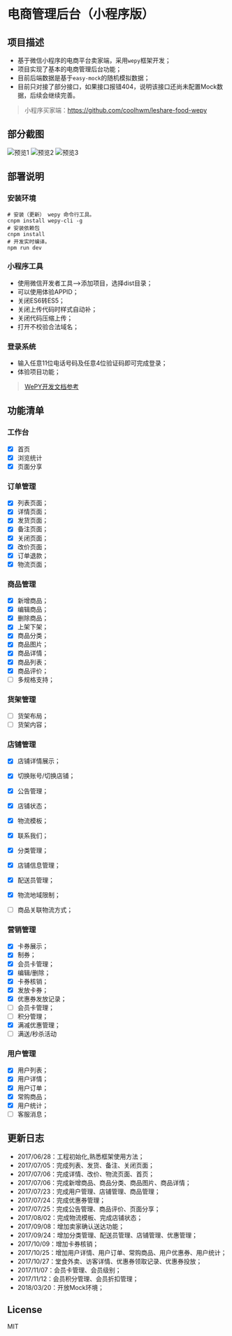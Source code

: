 # 电商管理后台（小程序版）

## 项目描述
- 基于微信小程序的电商平台卖家端，采用`wepy`框架开发；
- 项目实现了基本的电商管理后台功能；
- 目前后端数据是基于`easy-mock`的随机模拟数据；
- 目前只对接了部分接口，如果接口报错404，说明该接口还尚未配置Mock数据，后续会继续完善。

> 小程序买家端：https://github.com/coolhwm/leshare-food-wepy

## 部分截图
![预览1](http://img.leshare.shop/github/seller/preview-1.jpg)
![预览2](http://img.leshare.shop/github/seller/preview-2.jpg)
![预览3](http://img.leshare.shop/github/seller/preview-3.jpg)


## 部署说明

### 安装环境
```
# 安装（更新） wepy 命令行工具。
cnpm install wepy-cli -g
# 安装依赖包
cnpm install
# 开发实时编译。
npm run dev
```

### 小程序工具
- 使用微信开发者工具-->添加项目，选择dist目录；
- 可以使用体验APPID；
- 关闭ES6转ES5；
- 关闭上传代码时样式自动补；
- 关闭代码压缩上传；
- 打开不校验合法域名；

### 登录系统
- 输入任意11位电话号码及任意4位验证码即可完成登录；
- 体验项目功能；


> [WePY开发文档参考](https://tencent.github.io/wepy/)

## 功能清单

### 工作台
- [x] 首页
- [x] 浏览统计
- [x] 页面分享

### 订单管理
- [x] 列表页面；
- [x] 详情页面；
- [x] 发货页面；
- [x] 备注页面；
- [x] 关闭页面；
- [x] 改价页面；
- [x] 订单退款；
- [x] 物流页面；

### 商品管理
- [x] 新增商品；
- [x] 编辑商品；
- [x] 删除商品；
- [x] 上架下架；
- [x] 商品分类；
- [x] 商品图片；
- [x] 商品详情；
- [x] 商品列表；
- [x] 商品评价；
- [ ] 多规格支持；

### 货架管理
- [ ] 货架布局；
- [ ] 货架内容；

### 店铺管理
- [x] 店铺详情展示；
- [x] 切换账号/切换店铺；
- [x] 公告管理；
- [x] 店铺状态；
- [x] 物流模板；
- [x] 联系我们；
- [x] 分类管理；
- [x] 店铺信息管理；
- [x] 配送员管理；
- [x] 物流地域限制；
- [ ] 商品关联物流方式；


### 营销管理
- [x] 卡券展示；
- [x] 制券；
- [x] 会员卡管理；
- [x] 编辑/删除；
- [x] 卡券核销；
- [x] 发放卡券；
- [x] 优惠券发放记录；
- [ ] 会员卡管理；
- [ ] 积分管理；
- [x] 满减优惠管理；
- [ ] 满送/秒杀活动

### 用户管理
- [x] 用户列表；
- [x] 用户详情；
- [x] 用户订单；
- [x] 常购商品；
- [x] 用户统计；
- [ ] 客服消息；

## 更新日志
- 2017/06/28：工程初始化,熟悉框架使用方法；
- 2017/07/05：完成列表、发货、备注、关闭页面；
- 2017/07/06：完成详情、改价、物流页面、首页；
- 2017/07/06：完成新增商品、商品分类、商品图片、商品详情；
- 2017/07/23：完成用户管理、店铺管理、商品管理；
- 2017/07/24：完成优惠券管理；
- 2017/07/25：完成公告管理、商品评价、页面分享；
- 2017/08/02：完成物流模板、完成店铺状态；
- 2017/09/08：增加卖家确认送达功能；
- 2017/09/24：增加分类管理、配送员管理、店铺管理、优惠管理；
- 2017/10/09：增加卡券核销；
- 2017/10/25：增加用户详情、用户订单、常购商品、用户优惠券、用户统计；
- 2017/10/27：堂食外卖、访客详情、优惠券领取记录、优惠券投放；
- 2017/11/07：会员卡管理、会员级别；
- 2017/11/12：会员积分管理、会员折扣管理；
- 2018/03/20：开放Mock环境；

## License
MIT
